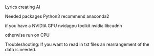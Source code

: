 Lyrics creating AI

Needed packages
Python3
recommend anaconda2

if you have a NVIDIA GPU
nvidagpu toolkit
nvidia libcudnn

otherwise run on CPU

Troubleshooting:
If you want to read in txt files an rearrangement of the data is needed.
